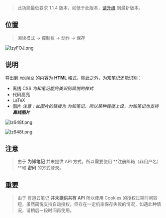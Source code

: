 >  此功能最低要求 1.1.4 版本，如低于此版本，[请升级](http://ksria.com/simpread/) 到最新版本。

位置
---

> 阅读模式 → 控制栏 → 动作 → 保存

![lzyFOJ.png](https://s2.ax1x.com/2020/02/01/18IiSP.md.png)

说明
---

导出到 `为知笔记` 的内容为 **HTML** 格式，除此之外，为知笔记还能识别：

- 离线 CSS _为知笔记能完美识别简悦的样式_
- 代码高亮
- LaTeX
- 图片  _注意：此图片的链接为 为知笔记，所以某种程度上说，为知笔记也支持 **离线图片**_

![lz648f.png](https://s2.ax1x.com/2020/02/01/18IKWq.md.png)

![lz648f.png](https://s2.ax1x.com/2020/02/01/18I5X8.md.png)


注意
---

> 由于  **为知笔记** 并未提供 API 方式，所以需要使用 **注册邮箱（非用户名）**和 **密码** 的方式登录。

重要
---

> 由于 有道云笔记 **并未提供共有 API** 所以使用 Cookies 的授权过期时间较短，虽然简悦支持自动授权，但存在一定机率保存失败的情况，如遇此种情况，请稍后一段时间再使用。